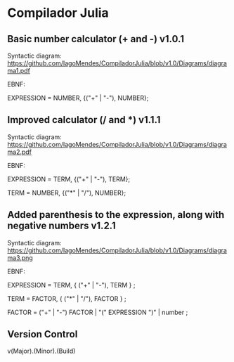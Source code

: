 # Compilador Julia

## Basic number calculator (+ and -) v1.0.1

Syntactic diagram: https://github.com/IagoMendes/CompiladorJulia/blob/v1.0/Diagrams/diagrama1.pdf

EBNF:

EXPRESSION = NUMBER, {("+" | "-"), NUMBER};


## Improved calculator (/ and *) v1.1.1

Syntactic diagram: https://github.com/IagoMendes/CompiladorJulia/blob/v1.0/Diagrams/diagrama2.pdf

EBNF:

EXPRESSION = TERM, {("+" | "-"), TERM};

TERM = NUMBER, {("*" | "/"), NUMBER};


## Added parenthesis to the expression, along with negative numbers v1.2.1

Syntactic diagram: https://github.com/IagoMendes/CompiladorJulia/blob/v1.0/Diagrams/diagrama3.png

EBNF:

EXPRESSION = TERM, { ("+" | "-"), TERM } ;

TERM = FACTOR, { ("*" | "/"), FACTOR } ;

FACTOR = ("+" | "-") FACTOR | "(" EXPRESSION ")" | number ;


## Version Control
v(Major).(Minor).(Build)
